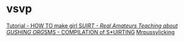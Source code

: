 # vsvp
[Tutorial - HOW TO make girl S*UIRT - Real Amateurs Teaching about GUSHING ORG*SMS - COMPILATION of S*UIRTING]() [Mrpussylicking]()
